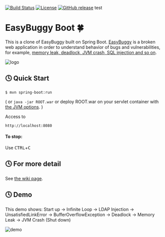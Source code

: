 [![Build Status](https://travis-ci.org/k-tamura/easybuggy4sb.svg?branch=master)](https://travis-ci.org/k-tamura/easybuggy4sb)
[![License](https://img.shields.io/badge/License-Apache%202.0-blue.svg)](https://opensource.org/licenses/Apache-2.0)
[![GitHub release](https://img.shields.io/github/release/k-tamura/easybuggy4sb.svg)](https://github.com/k-tamura/easybuggy4sb/releases/latest)
test
# EasyBuggy Boot :four_leaf_clover:

This is a clone of EasyBuggy built on Spring Boot. [EasyBuggy](https://github.com/k-tamura/easybuggy) is a broken web application in order to understand behavior of bugs and vulnerabilities, for example, [memory leak, deadlock, JVM crash, SQL injection and so on](https://github.com/k-tamura/easybuggy4sb/wiki).

![logo](https://raw.githubusercontent.com/wiki/k-tamura/easybuggy/images/mov_ebsb.gif)

:clock4: Quick Start
-

    $ mvn spring-boot:run

( or ``` java -jar ROOT.war ``` or deploy ROOT.war on your servlet container with [the JVM options](https://github.com/k-tamura/easybuggy4sb/blob/master/pom.xml#L148). )

Access to

    http://localhost:8080

#### To stop:

  Use <kbd>CTRL</kbd>+<kbd>C</kbd>

    
:clock4: For more detail
-
   
See [the wiki page](https://github.com/k-tamura/easybuggy4sb/wiki).

:clock4: Demo
-

This demo shows: Start up -> Infinite Loop -> LDAP Injection -> UnsatisfiedLinkError -> BufferOverflowException -> Deadlock -> Memory Leak -> JVM Crash (Shut down)

![demo](https://github.com/k-tamura/test/blob/master/demo_ebsb.gif)
